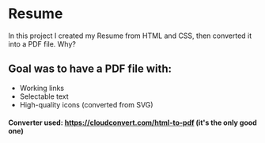 # Resume

In this project I created my Resume from HTML and CSS, then converted it into a PDF file. Why?

## Goal was to have a PDF file with:

- Working links
- Selectable text
- High-quality icons (converted from SVG)

#### Converter used: https://cloudconvert.com/html-to-pdf (it's the only good one)
